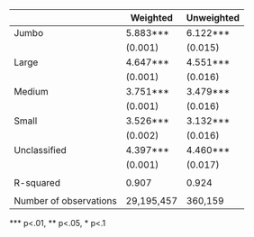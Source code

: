 |                        | Weighted   | Unweighted |
|------------------------|------------|------------|
| Jumbo                  | 5.883***   | 6.122***   |
|                        | (0.001)    | (0.015)    |
| Large                  | 4.647***   | 4.551***   |
|                        | (0.001)    | (0.016)    |
| Medium                 | 3.751***   | 3.479***   |
|                        | (0.001)    | (0.016)    |
| Small                  | 3.526***   | 3.132***   |
|                        | (0.002)    | (0.016)    |
| Unclassified           | 4.397***   | 4.460***   |
|                        | (0.001)    | (0.017)    |
|                        |            |            |
| R-squared              | 0.907      | 0.924      |
|                        |            |            |
| Number of observations | 29,195,457 | 360,159    |
*** p<.01, ** p<.05, * p<.1
